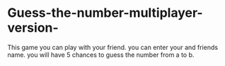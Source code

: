 # Guess-the-number-multiplayer-version-
This game you can play with your friend.
you can enter your and friends name.
you will have 5 chances to guess the number from a to b.
